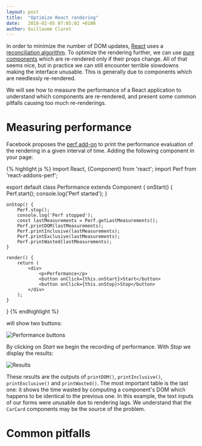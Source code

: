 ```yaml
---
layout: post
title:  "Optimize React rendering"
date:   2016-02-05 07:05:02 +0100
author: Guillaume Claret
---
```

In order to minimize the number of DOM updates, [React](https://facebook.github.io/react/) uses a [reconciliation algorithm](https://facebook.github.io/react/docs/reconciliation.html). To optimize the rendering further, we can use [pure components](https://facebook.github.io/react/docs/pure-render-mixin.html) which are re-rendered only if their props change. All of that seems nice, but in practice we can still encounter terrible slowdowns making the interface unusable. This is generally due to components which are needlessly re-rendered.

We will see how to measure the performance of a React application to understand which components are re-rendered, and present some common pitfalls causing too much re-renderings.

# Measuring performance
Facebook proposes the [perf add-on](https://facebook.github.io/react/docs/perf.html) to print the performance evaluation of the rendering in a given interval of time. Adding the following component in your page:

{% highlight js %}
import React, {Component} from 'react';
import Perf from 'react-addons-perf';

export default class Performance extends Component {
	onStart() {
		Perf.start();
		console.log('Perf started');
	}

	onStop() {
		Perf.stop();
		console.log('Perf stopped');
		const lastMeasurements = Perf.getLastMeasurements();
		Perf.printDOM(lastMeasurements);
		Perf.printInclusive(lastMeasurements);
		Perf.printExclusive(lastMeasurements);
		Perf.printWasted(lastMeasurements);
	}

	render() {
		return (
			<div>
				<p>Performance</p>
				<button onClick={this.onStart}>Start</button>
				<button onClick={this.onStop}>Stop</button>
			</div>
		);
	}
}
{% endhighlight %}

will show two buttons:

![Performance buttons](../../../assets/2016-02-05-bench-react/performance_buttons.png)

By clicking on *Start* we begin the recording of performance. With *Stop* we display the results:

![Results](../../../assets/2016-02-05-bench-react/performance_logs.png)

These results are the outputs of `printDOM()`, `printInclusive()`, `printExclusive()` and `printWasted()`. The most important table is the last one: it shows the time wasted by computing a component's DOM which happens to be identical to the previous one. In this example, the text inputs of our forms were unusable due to rendering lags. We understand that the `CarCard` components may be the source of the problem.

# Common pitfalls
